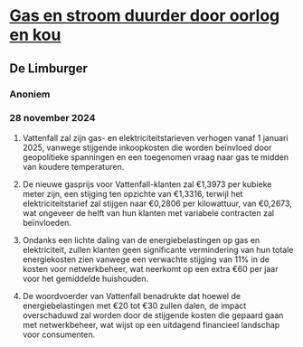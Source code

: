 # [Gas en stroom duurder door oorlog en kou](https://advance.lexis.com/api/document?collection=news&id=urn:contentItem:6DHJ-T8D1-F0BS-1402-00000-00&context=1519360)
## De Limburger
### Anoniem
### 28 november 2024

1. Vattenfall zal zijn gas- en elektriciteitstarieven verhogen vanaf 1 januari 2025, vanwege stijgende inkoopkosten die worden beïnvloed door geopolitieke spanningen en een toegenomen vraag naar gas te midden van koudere temperaturen.

2. De nieuwe gasprijs voor Vattenfall-klanten zal €1,3973 per kubieke meter zijn, een stijging ten opzichte van €1,3316, terwijl het elektriciteitstarief zal stijgen naar €0,2806 per kilowattuur, van €0,2673, wat ongeveer de helft van hun klanten met variabele contracten zal beïnvloeden.

3. Ondanks een lichte daling van de energiebelastingen op gas en elektriciteit, zullen klanten geen significante vermindering van hun totale energiekosten zien vanwege een verwachte stijging van 11% in de kosten voor netwerkbeheer, wat neerkomt op een extra €60 per jaar voor het gemiddelde huishouden.

4. De woordvoerder van Vattenfall benadrukte dat hoewel de energiebelastingen met €20 tot €30 zullen dalen, de impact overschaduwd zal worden door de stijgende kosten die gepaard gaan met netwerkbeheer, wat wijst op een uitdagend financieel landschap voor consumenten.